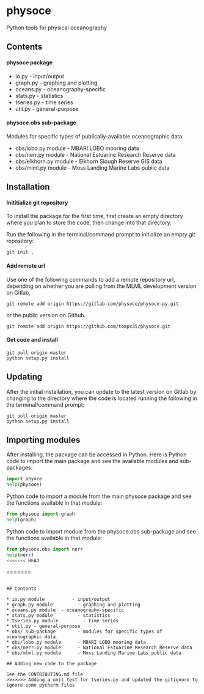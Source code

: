 # physoce

Python tools for physical oceanography

## Contents

#### physoce package

* io.py                   - input/output 
* graph.py                - graphing and plotting
* oceans.py               - oceanography-specific
* stats.py                - statistics
* tseries.py              - time series 
* util.py                 - general-purpose

#### physoce.obs sub-package 
Modules for specific types of publically-available oceanographic data

* obs/lobo.py module      - MBARI LOBO mooring data
* obs/nerr.py module      - National Estuarine Research Reserve data
* obs/elkhorn.py module	  - Elkhorn Slough Reserve GIS data
* obs/mlml.py module	  - Moss Landing Marine Labs public data

## Installation

#### Inititialize git repository

To install the package for the first time, first create an empty directory where
you plan to store the code, then change into that directory.

Run the following in the terminal/command prompt to initialize an empty git repository:

```
git init .
```

#### Add remote url

Use one of the following commands to add a remote repository url, depending on whether you
are pulling from the MLML development version on Gitlab,

```
git remote add origin https://gitlab.com/physoce/physoce-py.git
```

or the public version on Github.

```
git remote add origin https://github.com/tompc35/physoce.git
```

#### Get code and install

```
git pull origin master
python setup.py install
```

## Updating

After the initial installation, you can update to the latest version on Gitlab
by changing to the directory where the code is located running the following in
the terminal/command prompt:

```
git pull origin master
python setup.py install
```

## Importing modules

After installing, the package can be accessed in Python. Here is Python code to import 
the main package and see the available modules and sub-packages:

```python
import phyoce
help(physoce)
```

Python code to import a module from the main physoce package and see the 
functions available in that module:

```python
from physoce import graph
help(graph)
```

Python code to import module from the physoce.obs sub-package and see the 
functions available in that module:

```python
from physoce.obs import nerr
help(nerr)
<<<<<<< HEAD
```
=======
```

## Contents

* io.py module         	- input/output 
* graph.py module         - graphing and plotting
* oceans.py module  - oceanography-specific
* stats.py module         - statistics
* tseries.py module  		- time series 
* util.py - general-purpose
* obs/ sub-package        - modules for specific types of oceanographic data
* obs/lobo.py module      - MBARI LOBO mooring data
* obs/nerr.py module      - National Estuarine Research Reserve data
* obs/mlml.py module	  - Moss Landing Marine Labs public data

## Adding new code to the package

See the CONTRIBUTING.md file
>>>>>>> Adding a unit test for tseries.py and updated the gitignore to ignore some pycharm files
